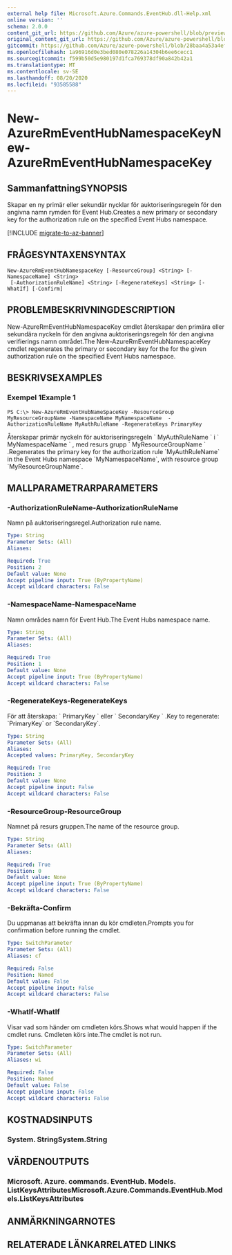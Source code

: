 ```yaml
---
external help file: Microsoft.Azure.Commands.EventHub.dll-Help.xml
online version: ''
schema: 2.0.0
content_git_url: https://github.com/Azure/azure-powershell/blob/preview/src/ResourceManager/EventHub/Commands.EventHub/help/New-AzureRmEventHubNamespaceKey.md
original_content_git_url: https://github.com/Azure/azure-powershell/blob/preview/src/ResourceManager/EventHub/Commands.EventHub/help/New-AzureRmEventHubNamespaceKey.md
gitcommit: https://github.com/Azure/azure-powershell/blob/28baa4a53a4efceb1197c032a8db08e199f0858d
ms.openlocfilehash: 1a96916d0e3bed080e078226a14304b6ee6cecc1
ms.sourcegitcommit: f599b50d5e980197d1fca769378df90a842b42a1
ms.translationtype: MT
ms.contentlocale: sv-SE
ms.lasthandoff: 08/20/2020
ms.locfileid: "93585588"
---
```

# <span data-ttu-id="525cf-101">New-AzureRmEventHubNamespaceKey</span><span class="sxs-lookup"><span data-stu-id="525cf-101">New-AzureRmEventHubNamespaceKey</span></span>

## <span data-ttu-id="525cf-102">Sammanfattning</span><span class="sxs-lookup"><span data-stu-id="525cf-102">SYNOPSIS</span></span>
<span data-ttu-id="525cf-103">Skapar en ny primär eller sekundär nycklar för auktoriseringsregeln för den angivna namn rymden för Event Hub.</span><span class="sxs-lookup"><span data-stu-id="525cf-103">Creates a new primary or secondary key for the authorization rule on the specified Event Hubs namespace.</span></span>

[!INCLUDE [migrate-to-az-banner](../../includes/migrate-to-az-banner.md)]

## <span data-ttu-id="525cf-104">FRÅGESYNTAXEN</span><span class="sxs-lookup"><span data-stu-id="525cf-104">SYNTAX</span></span>

```
New-AzureRmEventHubNamespaceKey [-ResourceGroup] <String> [-NamespaceName] <String>
 [-AuthorizationRuleName] <String> [-RegenerateKeys] <String> [-WhatIf] [-Confirm]
```

## <span data-ttu-id="525cf-105">PROBLEMBESKRIVNING</span><span class="sxs-lookup"><span data-stu-id="525cf-105">DESCRIPTION</span></span>
<span data-ttu-id="525cf-106">New-AzureRmEventHubNamespaceKey cmdlet återskapar den primära eller sekundära nyckeln för den angivna auktoriseringsregeln för den angivna verifierings namn området.</span><span class="sxs-lookup"><span data-stu-id="525cf-106">The New-AzureRmEventHubNamespaceKey cmdlet regenerates the primary or secondary key for the for the given authorization rule on the specified Event Hubs namespace.</span></span>

## <span data-ttu-id="525cf-107">BESKRIVS</span><span class="sxs-lookup"><span data-stu-id="525cf-107">EXAMPLES</span></span>

### <span data-ttu-id="525cf-108">Exempel 1</span><span class="sxs-lookup"><span data-stu-id="525cf-108">Example 1</span></span>
```
PS C:\> New-AzureRmEventHubNameSpaceKey -ResourceGroup MyResourceGroupName -NamespaceName MyNamespaceName  -AuthorizationRuleName MyAuthRuleName -RegenerateKeys PrimaryKey
```

<span data-ttu-id="525cf-109">Återskapar primär nyckeln för auktoriseringsregeln \` MyAuthRuleName \` i \` MyNamespaceName \` , med resurs grupp \` MyResourceGroupName \` .</span><span class="sxs-lookup"><span data-stu-id="525cf-109">Regenerates the primary key for the authorization rule \`MyAuthRuleName\` in the Event Hubs namespace \`MyNamespaceName\`, with resource group \`MyResourceGroupName\`.</span></span>

## <span data-ttu-id="525cf-110">MALLPARAMETRAR</span><span class="sxs-lookup"><span data-stu-id="525cf-110">PARAMETERS</span></span>

### <span data-ttu-id="525cf-111">-AuthorizationRuleName</span><span class="sxs-lookup"><span data-stu-id="525cf-111">-AuthorizationRuleName</span></span>
<span data-ttu-id="525cf-112">Namn på auktoriseringsregel.</span><span class="sxs-lookup"><span data-stu-id="525cf-112">Authorization rule name.</span></span>

```yaml
Type: String
Parameter Sets: (All)
Aliases: 

Required: True
Position: 2
Default value: None
Accept pipeline input: True (ByPropertyName)
Accept wildcard characters: False
```

### <span data-ttu-id="525cf-113">-NamespaceName</span><span class="sxs-lookup"><span data-stu-id="525cf-113">-NamespaceName</span></span>
<span data-ttu-id="525cf-114">Namn områdes namn för Event Hub.</span><span class="sxs-lookup"><span data-stu-id="525cf-114">The Event Hubs namespace name.</span></span>

```yaml
Type: String
Parameter Sets: (All)
Aliases: 

Required: True
Position: 1
Default value: None
Accept pipeline input: True (ByPropertyName)
Accept wildcard characters: False
```

### <span data-ttu-id="525cf-115">-RegenerateKeys</span><span class="sxs-lookup"><span data-stu-id="525cf-115">-RegenerateKeys</span></span>
<span data-ttu-id="525cf-116">För att återskapa: \` PrimaryKey \` eller \` SecondaryKey \` .</span><span class="sxs-lookup"><span data-stu-id="525cf-116">Key to regenerate: \`PrimaryKey\` or \`SecondaryKey\`.</span></span>

```yaml
Type: String
Parameter Sets: (All)
Aliases: 
Accepted values: PrimaryKey, SecondaryKey

Required: True
Position: 3
Default value: None
Accept pipeline input: False
Accept wildcard characters: False
```

### <span data-ttu-id="525cf-117">-ResourceGroup</span><span class="sxs-lookup"><span data-stu-id="525cf-117">-ResourceGroup</span></span>
<span data-ttu-id="525cf-118">Namnet på resurs gruppen.</span><span class="sxs-lookup"><span data-stu-id="525cf-118">The name of the resource group.</span></span>

```yaml
Type: String
Parameter Sets: (All)
Aliases: 

Required: True
Position: 0
Default value: None
Accept pipeline input: True (ByPropertyName)
Accept wildcard characters: False
```

### <span data-ttu-id="525cf-119">-Bekräfta</span><span class="sxs-lookup"><span data-stu-id="525cf-119">-Confirm</span></span>
<span data-ttu-id="525cf-120">Du uppmanas att bekräfta innan du kör cmdleten.</span><span class="sxs-lookup"><span data-stu-id="525cf-120">Prompts you for confirmation before running the cmdlet.</span></span>

```yaml
Type: SwitchParameter
Parameter Sets: (All)
Aliases: cf

Required: False
Position: Named
Default value: False
Accept pipeline input: False
Accept wildcard characters: False
```

### <span data-ttu-id="525cf-121">-WhatIf</span><span class="sxs-lookup"><span data-stu-id="525cf-121">-WhatIf</span></span>
<span data-ttu-id="525cf-122">Visar vad som händer om cmdleten körs.</span><span class="sxs-lookup"><span data-stu-id="525cf-122">Shows what would happen if the cmdlet runs.</span></span>
<span data-ttu-id="525cf-123">Cmdleten körs inte.</span><span class="sxs-lookup"><span data-stu-id="525cf-123">The cmdlet is not run.</span></span>

```yaml
Type: SwitchParameter
Parameter Sets: (All)
Aliases: wi

Required: False
Position: Named
Default value: False
Accept pipeline input: False
Accept wildcard characters: False
```

## <span data-ttu-id="525cf-124">KOSTNADS</span><span class="sxs-lookup"><span data-stu-id="525cf-124">INPUTS</span></span>

### <span data-ttu-id="525cf-125">System. String</span><span class="sxs-lookup"><span data-stu-id="525cf-125">System.String</span></span>

## <span data-ttu-id="525cf-126">VÄRDEN</span><span class="sxs-lookup"><span data-stu-id="525cf-126">OUTPUTS</span></span>

### <span data-ttu-id="525cf-127">Microsoft. Azure. commands. EventHub. Models. ListKeysAttributes</span><span class="sxs-lookup"><span data-stu-id="525cf-127">Microsoft.Azure.Commands.EventHub.Models.ListKeysAttributes</span></span>

## <span data-ttu-id="525cf-128">ANMÄRKNINGAR</span><span class="sxs-lookup"><span data-stu-id="525cf-128">NOTES</span></span>

## <span data-ttu-id="525cf-129">RELATERADE LÄNKAR</span><span class="sxs-lookup"><span data-stu-id="525cf-129">RELATED LINKS</span></span>

